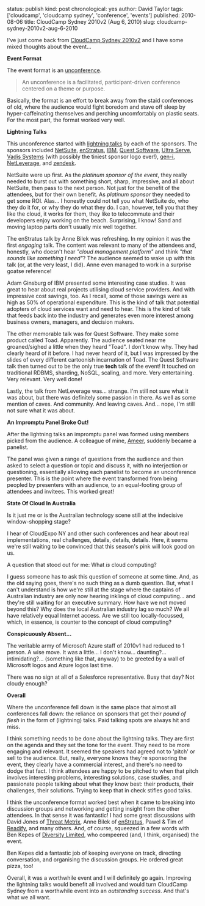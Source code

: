 status: publish
kind: post
chronological: yes
author: David Taylor
tags: ['cloudcamp', 'cloudcamp sydney', 'conference', 'events']
published: 2010-08-06
title: CloudCamp Sydney 2010v2 (Aug 6, 2010)
slug: cloudcamp-sydney-2010v2-aug-6-2010

I've just come back from [CloudCamp Sydney 2010v2](http://www.cloudcamp.org/sydney/2010-08-06) and I have some mixed thoughts about the event...

**Event Format**

The event format is an [unconference](http://en.wikipedia.org/wiki/Unconference).

> An unconference is a facilitated, participant-driven conference centered on a theme or purpose.

Basically, the format is an effort to break away from the staid conferences of old, where the audience would fight boredom and stave off sleep by hyper-caffeinating themselves and perching uncomfortably on plastic seats. For the most part, the format worked very well.

**Lightning Talks**

This unconference started with [lightning talks](http://en.wikipedia.org/wiki/Lightning_Talk) by each of the sponsors.  The sponsors included [NetSuite](http://www.netsuite.com/), [enStratus](http://www.enstratus.com/), [IBM](http://www.ibm.com/), [Quest Software](http://www.quest.com/), [Ultra Serve](http://www.ultraserve.com.au/), [Vadis Systems](http://www.vadis.com.au/) (with possibly the tiniest sponsor logo ever!), [gen-i](http://www.gen-i.co.nz/Pages/Gen-iHomePage.aspx), [NetLeverage](http://www.netleverage.com.au/), and [zendesk](http://www.zendesk.com/).

NetSuite were up first. As the _platinum sponsor of the event_, they really needed to burst out with something short, sharp, impressive, and all about NetSuite, then pass to the next person. Not just for the benefit of the attendees, but for their own benefit. As _platinum sponsor_ they needed to get some ROI. Alas... I honestly could not tell you what NetSuite do, who they do it for, or why they do what they do. I can, however, tell you that they like the cloud, it works for them, they like to telecommute and their developers enjoy working on the beach. Surprising, I know! Sand and moving laptop parts don't usually mix well together.

The enStratus talk by Anne Bilek was refreshing. In my opinion it was the first _engaging_ talk. The content was relevant to many of the attendees and, honestly, who doesn't hear _"cloud management platform"_ and think _"that sounds like something I need"_? The audience seemed to wake up with this talk (or, at the very least, I did). Anne even managed to work in a surprise goatse reference!

Adam Ginsburg of IBM presented some interesting case studies. It was great to hear about real projects utilising cloud service providers. And with impressive cost savings, too. As I recall, some of those savings were as high as 50% of operational expenditure. This is the kind of talk that potential adopters of cloud services want and need to hear. This is the kind of talk that feeds back into the industry and generates even more interest among business owners, managers, and decision makers.

The other memorable talk was for Quest Software. They make some product called Toad. Apparently. The audience seated near me groaned/sighed a little when they heard "Toad". I don't know why. They had clearly heard of it before. I had never heard of it, but I was impressed by the slides of every different cartoonish incarnation of Toad. The Quest Software talk then turned out to be the only true **tech** talk of the event! It touched on traditional RDBMS, sharding, NoSQL, scaling, and more. Very entertaining. Very relevant. Very well done!

Lastly, the talk from NetLeverage was... strange. I'm still not sure what it was about, but there was definitely some passion in there. As well as some mention of caves. And community. And leaving caves. And... nope, I'm still not sure what it was about.

**An Impromptu Panel Broke Out!**

After the lightning talks an impromptu panel was formed using members picked from the audience. A colleague of mine, [Ameer](http://twitter.com/writeameer), suddenly became a panelist.

The panel was given a range of questions from the audience and then asked to select a question or topic and discuss it, with no interjection or questioning, essentially allowing each panelist to become an unconference presenter. This is the point where the event transformed from being peopled by presenters with an audience, to an equal-footing group of attendees and invitees. This worked great!

**State Of Cloud In Australia**

Is it just me or is the Australian technology scene still at the indecisive window-shopping stage?

I hear of CloudExpo NY and other such conferences and hear about real implementations, real challenges, details, details, details. Here, it seems we're still waiting to be convinced that this season's pink will look good on us.

A question that stood out for me: What _is_ cloud computing?

I guess someone has to ask this question of someone at some time. And, as the old saying goes, there's no such thing as a dumb question. But, what I can't understand is how we're still at the stage where the captains of Australian industry are only now hearing inklings of cloud computing... and they're still waiting for an executive summary. How have we not moved beyond this? Why does the local Australian industry lag so much? We all have relatively equal Internet access. Are we still too locally-focussed, which, in essence, is counter to the concept of cloud computing?

**Conspicuously Absent...**

The veritable army of Microsoft Azure staff of 2010v1 had reduced to 1 person.  A wise move. It was a little... I don't know... daunting?... intimidating?...  (something like that, anyway) to be greeted by a wall of Microsoft logos and Azure logos last time.

There was no sign at all of a Salesforce representative. Busy that day? Not cloudy enough?

**Overall**

Where the unconference fell down is the same place that almost all conferences fall down: the reliance on sponsors that get their _pound of flesh_ in the form of (lightning) talks. Paid talking spots are always hit and miss.

I think something needs to be done about the lightning talks. They are first on the agenda and they set the tone for the event. They need to be more engaging and relevant. It seemed the speakers had agreed not to 'pitch' or sell to the audience. But, really, everyone knows they're sponsoring the event, they clearly have a commercial interest, and there's no need to dodge that fact. I think attendees are happy to be pitched to when that pitch involves interesting problems, interesting solutions, case studies, and passionate people talking about what they know best: their products, their challenges, their solutions. Trying to keep that in check stifles good talks.

I think the unconference format worked best when it came to breaking into discussion groups and networking and getting insight from the other attendees.  In that sense it was fantastic! I had some great discussions with David Jones of [Threat Metrix](http://www.threatmetrix.com/), Anne Bilek of [enStratus](http://www.enstratus.com/), Pawel & Tim of [Readify](http://www.readify.net), and many others. And, of course, squeezed in a few words with Ben Kepes of [Diversity Limited](http://diversity.net.nz/), who compeered (and, I think, organised) the event.

Ben Kepes did a fantastic job of keeping everyone on track, directing conversation, and organising the discussion groups. He ordered great pizza, too!

Overall, it was a worthwhile event and I will definitely go again. Improving the lightning talks would benefit all involved and would turn CloudCamp Sydney from a worthwhile event into an _outstanding success_. And that's what we all want.

